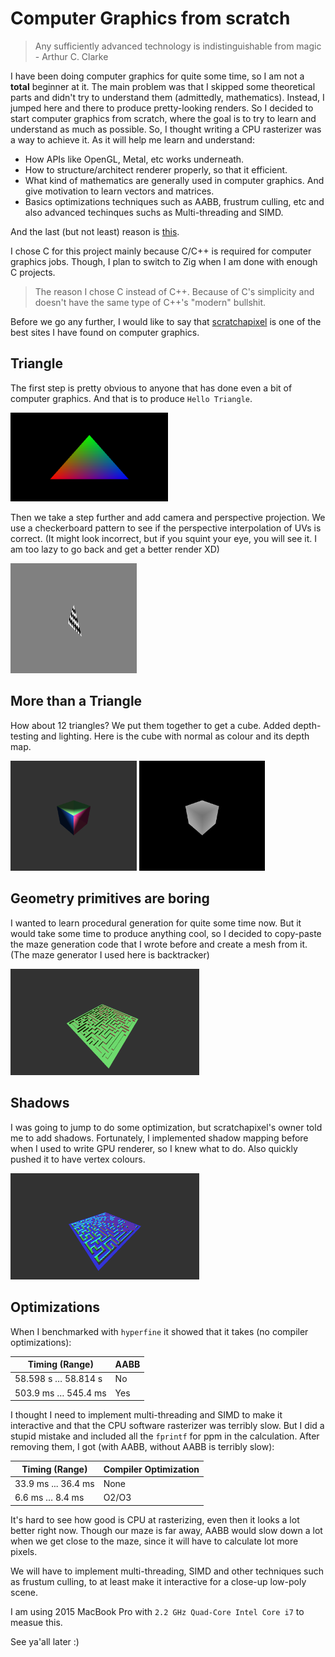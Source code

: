 # Computer Graphics from scratch

> Any sufficiently advanced technology is indistinguishable from magic - Arthur C. Clarke

I have been doing computer graphics for quite some time, so I am not a **total** beginner at it. The main problem was that I skipped some theoretical parts and didn't try to understand them (admittedly, mathematics). Instead, I jumped here and there to produce pretty-looking renders. So I decided to start computer graphics from scratch, where the goal is to try to learn and understand as much as possible. So, I thought writing a CPU rasterizer was a way to achieve it. As it will help me learn and understand: 

- How APIs like OpenGL, Metal, etc works underneath.
- How to structure/architect renderer properly, so that it efficient.
- What kind of mathematics are generally used in computer graphics. And give motivation to learn vectors and matrices.
- Basics optimizations techniques such as AABB, frustrum culling, etc and also advanced techinques suchs as Multi-threading and SIMD.

And the last (but not least) reason is [this](https://justforfunnoreally.dev).

I chose C for this project mainly because C/C++ is required for computer graphics jobs. Though, I plan to switch to Zig when I am done with enough C projects.

> The reason I chose C instead of C++. Because of C's simplicity and doesn't have the same type of C++'s "modern" bullshit.

Before we go any further, I would like to say that [scratchapixel](https://www.scratchapixel.com) is one of the best sites I have found on computer graphics.

## Triangle
The first step is pretty obvious to anyone that has done even a bit of computer graphics. And that is to produce `Hello Triangle`.
<img>

<img src="../assets/cg_from_scratch_1.png" width="50%">

Then we take a step further and add camera and perspective projection. We use a checkerboard pattern to see if the perspective interpolation of UVs is correct. (It might look incorrect, but if you squint your eye, you will see it. I am too lazy to go back and get a better render XD)

<img src="../assets/cg_from_scratch_2.png" width="40%">

## More than a Triangle
How about 12 triangles? We put them together to get a cube. Added depth-testing and lighting. Here is the cube with normal as colour and its depth map.

<div display: flex>
<img src="../assets/cg_from_scratch_3.png" width="40%">
<img src="../assets/cg_from_scratch_3_depth.png" width="40%">
</div>

## Geometry primitives are boring
I wanted to learn procedural generation for quite some time now. But it would take some time to produce anything cool, so I decided to copy-paste the maze generation code that I wrote before and create a mesh from it. (The maze generator I used here is backtracker)

<img src="../assets/cg_from_scratch_4.png" width="60%">

## Shadows
I was going to jump to do some optimization, but scratchapixel's owner told me to add shadows. Fortunately, I implemented shadow mapping before when I used to write GPU renderer, so I knew what to do. Also quickly pushed it to have vertex colours.

<img src="../assets/cg_from_scratch_5.png" width="60%">

## Optimizations
When I benchmarked with `hyperfine` it showed that it takes (no compiler optimizations):

| Timing (Range)      | AABB |
| ------------------- | ---- |
| 58.598 s … 58.814 s | No   |
| 503.9 ms … 545.4 ms | Yes  |

I thought I need to implement multi-threading and SIMD to make it interactive and that the CPU software rasterizer was terribly slow. But I did a stupid mistake and included all the `fprintf` for ppm in the calculation. After removing them, I got (with AABB, without AABB is terribly slow):

| Timing (Range)      | Compiler Optimization |
| ------------------- | --------------------- |
| 33.9 ms ... 36.4 ms | None                  |
| 6.6 ms …   8.4 ms   | O2/O3                 |

It's hard to see how good is CPU at rasterizing, even then it looks a lot better right now. Though our maze is far away, AABB would slow down a lot when we get close to the maze, since it will have to calculate lot more pixels.

We will have to implement multi-threading, SIMD  and other techniques such as frustum culling, to at least make it interactive for a close-up low-poly scene.

I am using 2015 MacBook Pro with `2.2 GHz Quad-Core Intel Core i7` to measue this.

See ya'all later :)